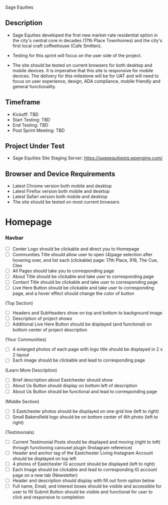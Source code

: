 Sage Equities

## Description

- Sage Equities developed the first new market-rate residential option in the city's central core in decades (17th Place Townhomes) and the city's first local craft coffeehouse (Cafe Smitten).

- Testing for this sprint will focus on the user side of the project. 

- The site should be tested on current browsers for both desktop and mobile devices. It is imperative that this site is responsive for mobile devices. The delivery for this milestone will be for UAT and will need to focus on user experience, design, ADA compliance, mobile friendly and general functionality.

## Timeframe

- Kickoff: TBD
- Start Testing: TBD
- End Testing: TBD
- Post Sprint Meeting: TBD


## Project Under Test

- Sage Equities Site Staging Server: https://sageequitiestg.wpengine.com/

## Browser and Device Requirements

- Latest Chrome version both mobile and desktop
- Latest Firefox version both mobile and desktop
- Latest Safari version both mobile and desktop
- The site should be tested on most current browsers

# Homepage

### Navbar 

- [ ] Center Logo should be clickable and direct you to Homepage
- [ ] Communities Title should allow user to open (4)page selection after hovering over, and list each (clickable) page: 17th Place, 918, The Cue, Cleo
- [ ] All Pages should take you to corresponding page
- [ ] About Title should be clickable and take user to corresponding page
- [ ] Contact Title should be clickable and take user to corresponding page
- [ ] Live Here Button should be clickable and take user to corresponding page, and a hover effect should change the color of button

(Top Section)
- [ ] Headers and SubHeaders  show on top and bottom to background image
- [ ] Description of project shows 
- [ ] Additional Live Here Button should be displayed (and functional) on bottom center of project description 

(Your Communities)
- [ ] 4 enlarged photos of each page with logo title should be displayed in 2 x 2 layout
- [ ] Each image should be clickable and lead to corresponding page

(Learn More Description)
- [ ] Brief description about Eastchester should show
- [ ] About Us Button should display  on bottom left of description
- [ ] About Us Button should be functional and lead to corresponding page

(Middle Section)
- [ ] 5 Eastchester photos should be displayed on one grid  line (left to right)
- [ ] Small Bakersfield logo should be on bottom center of 4th photo (left to right)

(Testimonials)
- [ ] Current Testimonial Posts should be displayed and moving (right to left) through functioning carousel plugin
(Instagram reference)
- [ ] Header and anchor tag of the Eastchester Living Instagram Account should be displayed on top left 
- [ ] 4 photos of Eastchester IG account should be displayed (left to right) 
- [ ] Each Image should be clickable and lead to corresponding IG account page on a new tab
(Newsletter)
- [ ] Header and description should display with fill out form option below
- [ ] Full name, Email, and interest boxes should be visible and accessible for user to fill 
Submit Button should be visible and functional for user to click and responsive to completion
